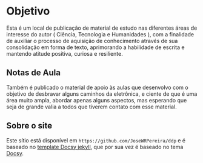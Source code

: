 # Objetivo

Esta é um local de publicação de material de estudo nas diferentes áreas de interesse do autor ( Ciência, Tecnologia e Humanidades ), com a finalidade de auxiliar o processo de aquisição de conhecimento através de sua consolidação em forma de texto, aprimorando a habilidade de escrita e mantendo atitude positiva, curiosa e resiliente.

## Notas de Aula

Também é publicado o material de apoio às aulas que desenvolvo com o objetivo de desbravar alguns caminhos da eletrônica, e ciente de que é uma área muito ampla, abordar apenas alguns aspectos, mas esperando que seja de grande valia a todos que tiverem contato com esse material.


## Sobre o site

Este sítio está disponível em `https://github.com/JoseWRPereira/ddp` e
é baseado no [template Docsy jekyll](https://vsoch.github.com/docsy-jekyll/), que por sua vez é baseado no tema  [Docsy](https://github.com/google/docsy).
